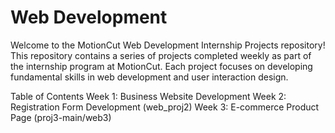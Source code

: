 # Web Development 
Welcome to the MotionCut Web Development Internship Projects repository! This repository contains a series of projects completed weekly as part of the internship program at MotionCut. Each project focuses on developing fundamental skills in web development and user interaction design.

Table of Contents
Week 1: Business Website Development
Week 2: Registration Form Development (web_proj2)
Week 3: E-commerce Product Page (proj3-main/web3)
